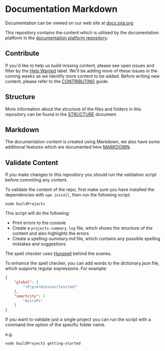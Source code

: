 # Documentation Markdown

Documentation can be viewed on our web site at [docs.iota.org](https://docs.iota.org)

This repository contains the content which is utilised by the documentation platform in the [documentation platform repository](https://github.com/iotaledger/documentation-platform).

## Contribute

If you'd like to help us build missing content, please see open issues and filter by the [Help Wanted](https://github.com/iotaledger/documentation/issues?q=is%3Aopen+is%3Aissue+label%3A%22help+wanted%22) label. We'll be adding more of these issues in the coming weeks as we identify more content to be added. Before writing new content, please refer to the [CONTRIBUTING](./docs/CONTRIBUTING.md) guide.

## Structure

More information about the structure of the files and folders in this repository can be found in the [STRUCTURE](./docs/STRUCTURE.md) document.

## Markdown

The documentation content is created using Markdown, we also have some additional features which are documented here [MARKDOWN](./docs/MARKDOWN.md).

## Validate Content

If you make changes to this repository you should run the validation script before commiting any content.

To validate the content of the repo, first make sure you have installed the dependencies with `npm install`, then run the following script:

```shell
node buildProjects
```

This script will do the following:

- Print errors to the console
- Create a `projects-summary.log` file, which shows the structure of the content and also highlights the errors
- Create a spelling-summary.md file, which contains any possible spelling mistakes and suggestions

The spell checker uses [Hunspell](https://en.wikipedia.org/wiki/Hunspell
) behind the scenes.

To enhance the spell checker, you can add words to the dictionary.json file, which supports regular expressions. For example:

```json
{
    "global": [
        "(P|p)ermission(less|ed)"
    ],
    "smartcity": [
        "AstroPi"
    ]
}
```

If you want to validate just a single project you can run the script with a command line option of the specific folder name.

e.g.

```shell
node buildProjects getting-started
```